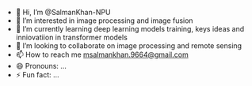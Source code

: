- 👋 Hi, I’m @SalmanKhan-NPU
- 👀 I’m interested in image processing and image fusion
- 🌱 I’m currently learning deep learning models training, keys ideas and inniovatiion in transformer models 
- 💞️ I’m looking to collaborate on image processing and remote sensing
- 📫 How to reach me msalmankhan.9664@gmail.com
- 😄 Pronouns: ...
- ⚡ Fun fact: ...

<!---
SalmanKhan-NPU/SalmanKhan-NPU is a ✨ special ✨ repository because its `README.md` (this file) appears on your GitHub profile.
You can click the Preview link to take a look at your changes.
--->
